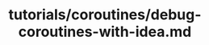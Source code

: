 ---
title: tutorials/coroutines/debug-coroutines-with-idea.md
showAuthorInfo: false
redirect_path: https://kotlinlang.org/docs/debug-coroutines-with-idea.html
---